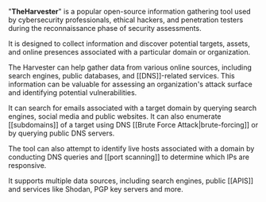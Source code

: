   
"**TheHarvester**" is a popular open-source information gathering tool used by cybersecurity professionals, ethical hackers, and penetration testers during the reconnaissance phase of security assessments. 

It is designed to collect information and discover potential targets, assets, and online presences associated with a particular domain or organization. 

The Harvester can help gather data from various online sources, including search engines, public databases, and [[DNS]]-related services. This information can be valuable for assessing an organization's attack surface and identifying potential vulnerabilities.

It can search for emails associated with a target domain by querying search engines, social media and public websites. It can also enumerate [[subdomains]] of a target using DNS [[Brute Force Attack|brute-forcing]] or by querying public DNS servers.

The tool can also attempt to identify live hosts associated with a domain by conducting DNS queries and [[port scanning]] to determine which IPs are responsive.

It supports multiple data sources, including search engines, public [[APIS]] and services like Shodan, PGP key servers and more.

